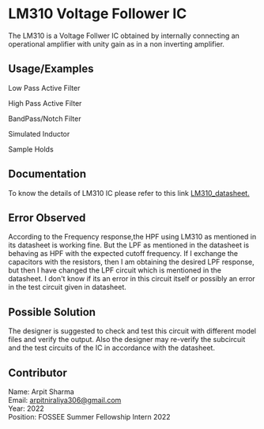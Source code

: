 
# LM310 Voltage Follower IC

The LM310 is a Voltage Follwer IC obtained by internally connecting an operational amplifier with unity gain as in a non inverting amplifier.


## Usage/Examples

Low Pass Active Filter

High Pass Active Filter

BandPass/Notch Filter

Simulated Inductor

Sample Holds


## Documentation

To know the details of LM310 IC please refer to this link [LM310_datasheet.](https://www.farnell.com/datasheets/105178.pdf)

## Error Observed

According to the Frequency response,the HPF using LM310 as mentioned in its datasheet is working fine. But the LPF as mentioned in the datasheet is behaving as HPF with the expected cutoff frequency. If I exchange the capacitors with the resistors, then I am obtaining the desired LPF response, but then I have changed the LPF circuit which is mentioned in the datasheet.  I don't know if its an error in this circuit itself or possibly an error in the test circuit given in datasheet.

## Possible Solution

The designer is suggested to check and test this circuit with different model files and verify the output. Also the designer may re-verify the subcircuit and the test circuits of the IC in accordance with the datasheet.

## Contributor

Name: Arpit Sharma  
Email: arpitniraliya306@gmail.com  
Year: 2022  
Position: FOSSEE Summer Fellowship Intern 2022